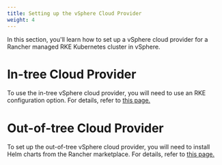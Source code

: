 ```yaml
---
title: Setting up the vSphere Cloud Provider
weight: 4
---
```


In this section, you'll learn how to set up a vSphere cloud provider for a Rancher managed RKE Kubernetes cluster in vSphere.

# In-tree Cloud Provider

To use the in-tree vSphere cloud provider, you will need to use an RKE configuration option. For details, refer to [this page.](./in-tree)

# Out-of-tree Cloud Provider

To set up the out-of-tree vSphere cloud provider, you will need to install Helm charts from the Rancher marketplace. For details, refer to [this page.](./out-of-tree)
